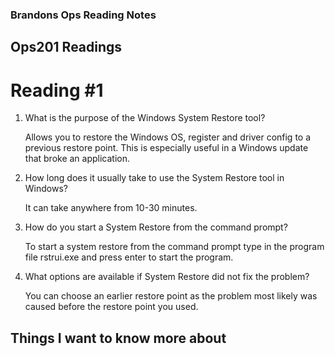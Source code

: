 ### Brandons Ops Reading Notes
## Ops201 Readings
# Reading #1

1. What is the purpose of the Windows System Restore tool?

   Allows you to restore the Windows OS, register and driver config to a previous restore point. This is especially useful in a Windows update that broke an application. 


3. How long does it usually take to use the System Restore tool in Windows?

   It can take anywhere from 10-30 minutes.


5. How do you start a System Restore from the command prompt?

   To start a system restore from the command prompt type in the program file rstrui.exe and press enter to start the program.


7. What options are available if System Restore did not fix the problem?

   You can choose an earlier restore point as the problem most likely was caused before the restore point you used.


## Things I want to know more about
